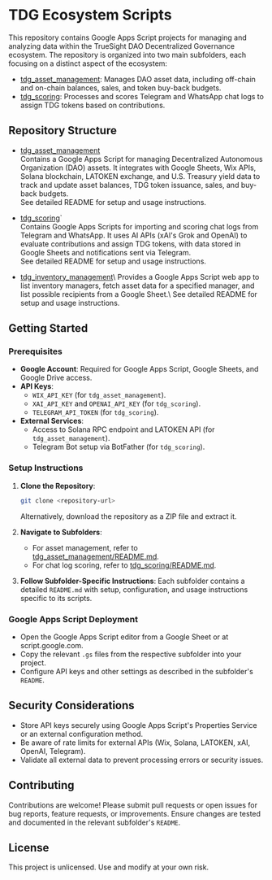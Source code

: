 # TDG Ecosystem Scripts

This repository contains Google Apps Script projects for managing and analyzing data within the TrueSight DAO Decentralized Governance ecosystem. The repository is organized into two main subfolders, each focusing on a distinct aspect of the ecosystem:

- [tdg_asset_management](./tdg_asset_management): Manages DAO asset data, including off-chain and on-chain balances, sales, and token buy-back budgets.
- [tdg_scoring](./tdg_scoring): Processes and scores Telegram and WhatsApp chat logs to assign TDG tokens based on contributions.

## Repository Structure

- [tdg_asset_management](./tdg_asset_management)\
  Contains a Google Apps Script for managing Decentralized Autonomous Organization (DAO) assets. It integrates with Google Sheets, Wix APIs, Solana blockchain, LATOKEN exchange, and U.S. Treasury yield data to track and update asset balances, TDG token issuance, sales, and buy-back budgets.\
  See detailed README for setup and usage instructions.

- [tdg_scoring](./tdg_scoring)`\
  Contains Google Apps Scripts for importing and scoring chat logs from Telegram and WhatsApp. It uses AI APIs (xAI's Grok and OpenAI) to evaluate contributions and assign TDG tokens, with data stored in Google Sheets and notifications sent via Telegram.\
  See detailed README for setup and usage instructions.

- [tdg_inventory_management](./tdg_inventory_management)\\
  Provides a Google Apps Script web app to list inventory managers, fetch asset data for a specified manager, and list possible recipients from a Google Sheet.\\
  See detailed README for setup and usage instructions.

## Getting Started

### Prerequisites

- **Google Account**: Required for Google Apps Script, Google Sheets, and Google Drive access.
- **API Keys**:
  - `WIX_API_KEY` (for `tdg_asset_management`).
  - `XAI_API_KEY` and `OPENAI_API_KEY` (for `tdg_scoring`).
  - `TELEGRAM_API_TOKEN` (for `tdg_scoring`).
- **External Services**:
  - Access to Solana RPC endpoint and LATOKEN API (for `tdg_asset_management`).
  - Telegram Bot setup via BotFather (for `tdg_scoring`).

### Setup Instructions

1. **Clone the Repository**:

   ```bash
   git clone <repository-url>
   ```

   Alternatively, download the repository as a ZIP file and extract it.

2. **Navigate to Subfolders**:

   - For asset management, refer to [tdg_asset_management/README.md](./tdg_asset_management/README.md).
   - For chat log scoring, refer to [tdg_scoring/README.md](./tdg_scoring/README.md).

3. **Follow Subfolder-Specific Instructions**: Each subfolder contains a detailed `README.md` with setup, configuration, and usage instructions specific to its scripts.

### Google Apps Script Deployment

- Open the Google Apps Script editor from a Google Sheet or at script.google.com.
- Copy the relevant `.gs` files from the respective subfolder into your project.
- Configure API keys and other settings as described in the subfolder's `README`.

## Security Considerations

- Store API keys securely using Google Apps Script's Properties Service or an external configuration method.
- Be aware of rate limits for external APIs (Wix, Solana, LATOKEN, xAI, OpenAI, Telegram).
- Validate all external data to prevent processing errors or security issues.

## Contributing

Contributions are welcome! Please submit pull requests or open issues for bug reports, feature requests, or improvements. Ensure changes are tested and documented in the relevant subfolder's `README`.

## License

This project is unlicensed. Use and modify at your own risk.
